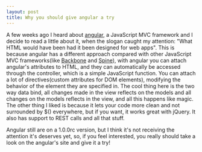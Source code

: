 ```yaml
---
layout: post
title: Why you should give angular a try
---
```


A few weeks ago I heard about [angular](http://angularjs.org), a JavaScript MVC framework and I decide to read a little about it, when the slogan caught my attention: "What HTML would have been had it been designed for web apps". This is because angular has a different approach compared with other JavaScript MVC frameworks(like [Backbone](http://backbonejs.org/) and [Spine](http://spinejs.com/)), with angular you can attach angular's attributes to HTML, and they can automatically be accessed through the controller, which is a simple JavaScript function. You can attach a lot of directives(custom attributes for DOM elements), modifying the behavior of the element they are specified in. The cool thing here is the two way data bind, all changes made in the view reflects on the models and all changes on the models reflects in the view, and all this happens like magic. The other thing I liked is because it lets your code more clean and not surrounded by $() everywhere, but if you want, it works great with jQuery. It also has support to REST calls and all that stuff.

Angular still are on a 1.0.0rc version, but I think it's not receiving the attention it's deserves yet, so, if you feel interested, you really should take a look on the angular's site and give it a try!


